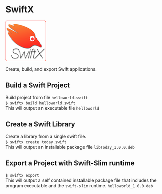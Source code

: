 # SwiftX


<img src="images/SwiftX_icon@128.png" alt="SwiftX logo" height="128">  

Create, build, and export Swift applications.

## Build a Swift Project
Build project from file `helloworld.swift`  
`$ swiftx build helloworld.swift`  
This will output an executable file `helloworld`

## Create a Swift Library
Create a library from a single swift file.  
`$ swiftx create today.swift`  
This will output an installable package file `libToday_1.0.0.deb`

## Export a Project with Swift-Slim runtime
`$ swiftx export`  
This will output a self contained installable package file that includes the program executable and the `swift-slim` runtime. `helloworld_1.0.0.deb`
